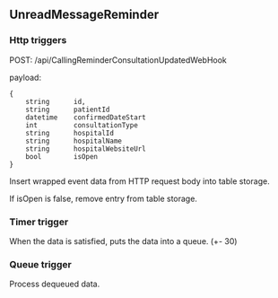 ## UnreadMessageReminder

### Http triggers

POST: /api/CallingReminderConsultationUpdatedWebHook

payload: 

```plaintext
{
    string      id, 
    string      patientId
    datetime    confirmedDateStart
    int         consultationType
    string      hospitalId
    string      hospitalName
    string      hospitalWebsiteUrl
    bool        isOpen
}
```

Insert wrapped event data from HTTP request body into table storage.

If isOpen is false, remove entry from table storage.

### Timer trigger

When the data is satisfied, puts the data into a queue. (+- 30)


### Queue trigger

Process dequeued data.